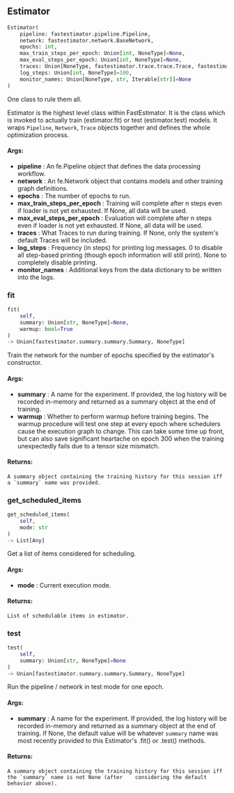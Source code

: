 ## Estimator
```python
Estimator(
	pipeline: fastestimator.pipeline.Pipeline,
	network: fastestimator.network.BaseNetwork,
	epochs: int,
	max_train_steps_per_epoch: Union[int, NoneType]=None,
	max_eval_steps_per_epoch: Union[int, NoneType]=None,
	traces: Union[NoneType, fastestimator.trace.trace.Trace, fastestimator.schedule.schedule.Scheduler[fastestimator.trace.trace.Trace], Iterable[Union[fastestimator.trace.trace.Trace, fastestimator.schedule.schedule.Scheduler[fastestimator.trace.trace.Trace]]]]=None,
	log_steps: Union[int, NoneType]=100,
	monitor_names: Union[NoneType, str, Iterable[str]]=None
)
```
One class to rule them all.

Estimator is the highest level class within FastEstimator. It is the class which is invoked to actually train
(estimator.fit) or test (estimator.test) models. It wraps `Pipeline`, `Network`, `Trace` objects together and
defines the whole optimization process.


#### Args:

* **pipeline** :  An fe.Pipeline object that defines the data processing workflow.
* **network** :  An fe.Network object that contains models and other training graph definitions.
* **epochs** :  The number of epochs to run.
* **max_train_steps_per_epoch** :  Training will complete after n steps even if loader is not yet exhausted. If None,        all data will be used.
* **max_eval_steps_per_epoch** :  Evaluation will complete after n steps even if loader is not yet exhausted. If None,        all data will be used.
* **traces** :  What Traces to run during training. If None, only the system's default Traces will be included.
* **log_steps** :  Frequency (in steps) for printing log messages. 0 to disable all step-based printing (though epoch        information will still print). None to completely disable printing.
* **monitor_names** :  Additional keys from the data dictionary to be written into the logs.

### fit
```python
fit(
	self,
	summary: Union[str, NoneType]=None,
	warmup: bool=True
)
-> Union[fastestimator.summary.summary.Summary, NoneType]
```
Train the network for the number of epochs specified by the estimator's constructor.


#### Args:

* **summary** :  A name for the experiment. If provided, the log history will be recorded in-memory and returned as        a summary object at the end of training.
* **warmup** :  Whether to perform warmup before training begins. The warmup procedure will test one step at every        epoch where schedulers cause the execution graph to change. This can take some time up front, but can        also save significant heartache on epoch 300 when the training unexpectedly fails due to a tensor size        mismatch.

#### Returns:
    A summary object containing the training history for this session iff a `summary` name was provided.

### get_scheduled_items
```python
get_scheduled_items(
	self,
	mode: str
)
-> List[Any]
```
Get a list of items considered for scheduling.


#### Args:

* **mode** :  Current execution mode.

#### Returns:
    List of schedulable items in estimator.

### test
```python
test(
	self,
	summary: Union[str, NoneType]=None
)
-> Union[fastestimator.summary.summary.Summary, NoneType]
```
Run the pipeline / network in test mode for one epoch.


#### Args:

* **summary** :  A name for the experiment. If provided, the log history will be recorded in-memory and returned as        a summary object at the end of training. If None, the default value will be whatever `summary` name was        most recently provided to this Estimator's .fit() or .test() methods.

#### Returns:
    A summary object containing the training history for this session iff the `summary` name is not None (after    considering the default behavior above).
